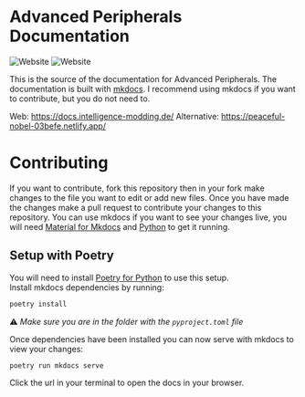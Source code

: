 # Advanced Peripherals Documentation

![Website](https://img.shields.io/website?down_color=red&down_message=offline&label=Netify%28Host%29&style=for-the-badge&up_color=green&up_message=online&url=https%3A%2F%2Fpeaceful-nobel-03befe.netlify.app)
![Website](https://img.shields.io/website?down_color=red&down_message=offline%28Use%20altern.%20url%29&label=Domain&style=for-the-badge&up_color=green&up_message=online&url=https%3A%2F%2Fdocs.intelligence-modding.de%2F)

This is the source of the documentation for Advanced Peripherals.
The documentation is built with [mkdocs](https://www.mkdocs.org). 
I recommend using mkdocs if you want to contribute, but you do not need to.

Web: https://docs.intelligence-modding.de/
Alternative: https://peaceful-nobel-03befe.netlify.app/

# Contributing

If you want to contribute, fork this repository then in your fork make changes to the file you want to edit or add new files. Once you have made the changes make a pull request to contribute your changes to this repository. You can use mkdocs if you want to see your changes live, you will need [Material for Mkdocs](https://squidfunk.github.io/mkdocs-material/) and [Python](https://www.python.org/downloads/) to get it running.

## Setup with Poetry
You will need to install [Poetry for Python](https://python-poetry.org/docs/) to use this setup.  
Install mkdocs dependencies by running:
~~~zsh
poetry install
~~~
:warning: *Make sure you are in the folder with the `pyproject.toml` file*

Once dependencies have been installed you can now serve with mkdocs to view your changes:
~~~zsh
poetry run mkdocs serve
~~~
Click the url in your terminal to open the docs in your browser.